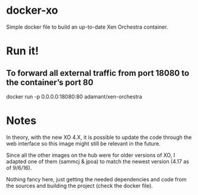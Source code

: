 # docker-xo

Simple docker file to build an up-to-date Xen Orchestra container.

# Run it!

## To forward all external traffic from port 18080 to the container’s port 80
docker run -p 0.0.0.0:18080:80 adamant/xen-orchestra


# Notes

In theory, with the new XO 4.X, it is possible to update the code through the web interface so this image might still be relevant in the future.

Since all the other images on the hub were for older versions of XO, I adapted one of them (sammcj & jpoa) to match the newest version (4.17 as of 9/6/16).

Nothing fancy here, just getting the needed dependencies and code from the sources and building the project (check the docker file).

